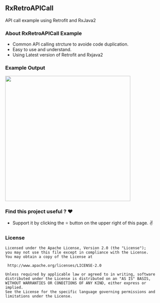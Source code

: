 ## RxRetroAPICall
API call example using Retrofit and RxJava2

### About RxRetroAPICall Example

* Common API calling strcture to avoide code duplication. 
* Easy to use and understand.
* Using Latest version of Retrofit and Rxjava2

### Example Output

<img src="https://github.com/pranaypatel512/RxRetroAPICall/blob/master/app/screenshot/RxJava_Retrofit_API_call_output.png" width="400">



### Find this project useful ? ❤️

* Support it by clicking the ⭐️ button on the upper right of this page. ✌️


### License
```
Licensed under the Apache License, Version 2.0 (the "License");
you may not use this file except in compliance with the License.
You may obtain a copy of the License at

 http://www.apache.org/licenses/LICENSE-2.0

Unless required by applicable law or agreed to in writing, software
distributed under the License is distributed on an "AS IS" BASIS,
WITHOUT WARRANTIES OR CONDITIONS OF ANY KIND, either express or implied.
See the License for the specific language governing permissions and
limitations under the License.
```
